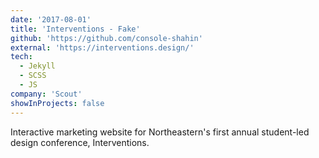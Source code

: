 ```yaml
---
date: '2017-08-01'
title: 'Interventions - Fake'
github: 'https://github.com/console-shahin'
external: 'https://interventions.design/'
tech:
  - Jekyll
  - SCSS
  - JS
company: 'Scout'
showInProjects: false
---
```


Interactive marketing website for Northeastern's first annual student-led design conference, Interventions.
